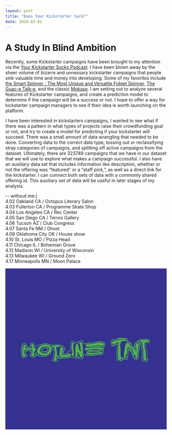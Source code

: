```yaml
---
layout: post
title: "Does Your Kickstarter Suck?"
date: 2019-03-01
---
```

# A Study In Blind Ambition


Recently, some Kickstarter campaigns have been brought to my attention via the [Your Kickstarter Sucks Podcast](https://soundcloud.com/ykspod). I have been blown away by the sheer volume of bizarre and unnessary kickstarter campaigns that people sink valuable time and money into developing. Some of my favorites include [the Smart Spinner : The Most Unique and Versatile Fidget Spinner](https://www.kickstarter.com/projects/270360067/smart-spinner-the-most-unique-and-versatile-fidget?ref=discovery), [The Guac-e Talk-e](https://www.kickstarter.com/projects/638032122/the-guac-e-talk-e), and the classic [Mokase](https://www.kickstarter.com/projects/mokase/mokase-your-mobile-phone-cover-makes-even-coffee). I am setting out to analyze several features of Kickstarter campaigns, and create a prediction model to determine if the campaign will be a success or not. I hope to offer a way for kickstarter campaign managers to see if their idea is worth launching on the platform.








I have been interested in kickstarters campaigns, I wanted to see what if there was a pattern in what types of projects raise their crowdfunding goal or not, and try to create a model for predicting if your kickstarter will succeed. There was a small amount of data wrangling that needed to be done. Converting data to the correct data type, tossing out or reclassifying stray categories of campaigns, and splitting off active campaigns from the dataset. Ultimately, there are 323749 campaigns that we have in our dataset that we will use to explore what makes a campaign successful. I also have an auxiliary data set that includes information like description, whether or not the offering was “featured” or a “staff pick,”, as well as a direct link for the kickstarter. I can connect both sets of data with a commonly shared offering id. This auxiliary set of data will be useful in later stages of my analysis. 





-- without me:(  
4.02 Oakland CA / Octopus Literary Salon  
4.03 Fullerton CA / Programme Skate Shop  
4.04 Los Angeles CA / Rec Center  
4.05 San Diego CA / Terros Gallery  
4.06 Tucson AZ / Club Congress  
4.07 Santa Fe NM / Ghost  
4.08 Oklahoma City OK / House show  
4.10 St. Louis MO / Pizza Head  
4.11 Chicago IL / Bohemian Grove  
4.12 Madison WI / University of Wisconsin  
4.13 Milwaukee WI / Ground Zero  
4.17 Minneapolis MN / Moon Palace   

![alt text](/../img/hotline.png "hotline")
